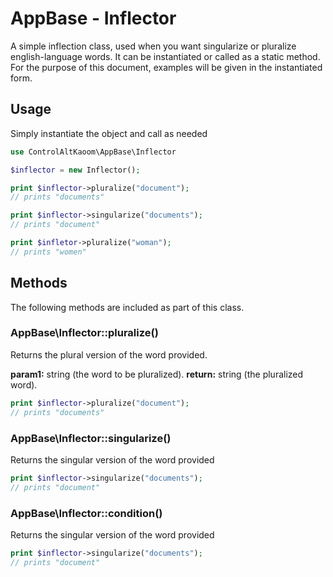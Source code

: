 # AppBase - Inflector

A simple inflection class, used when you want singularize or pluralize english-language words. It can be instantiated or called as a static method. For the purpose of this document, examples will be given in the instantiated form.


## Usage

Simply instantiate the object and call as needed

```php
use ControlAltKaoom\AppBase\Inflector

$inflector = new Inflector();

print $inflector->pluralize("document");
// prints "documents"

print $inflector->singularize("documents");
// prints "document"

print $infletor->pluralize("woman");
// prints "women"

```

## Methods

The following methods are included as part of this class.

### AppBase\Inflector::pluralize()

Returns the plural version of the word provided. 

**param1:** string (the word to be pluralized).
**return:** string (the pluralized word). 
```php
print $inflector->pluralize("document");
// prints "documents"
```

### AppBase\Inflector::singularize()
Returns the singular version of the word provided
```php
print $inflector->singularize("documents");
// prints "document"
```

### AppBase\Inflector::condition()
Returns the singular version of the word provided
```php
print $inflector->singularize("documents");
// prints "document"
```






